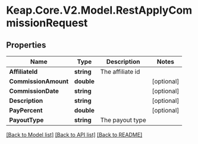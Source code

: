 # Keap.Core.V2.Model.RestApplyCommissionRequest

## Properties

Name | Type | Description | Notes
------------ | ------------- | ------------- | -------------
**AffiliateId** | **string** | The affiliate id | 
**CommissionAmount** | **double** |  | [optional] 
**CommissionDate** | **string** |  | [optional] 
**Description** | **string** |  | [optional] 
**PayPercent** | **double** |  | [optional] 
**PayoutType** | **string** | The payout type | 

[[Back to Model list]](../README.md#documentation-for-models) [[Back to API list]](../README.md#documentation-for-api-endpoints) [[Back to README]](../README.md)

